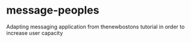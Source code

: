 # message-peoples
Adapting messaging application from thenewbostons tutorial in order to increase user capacity
